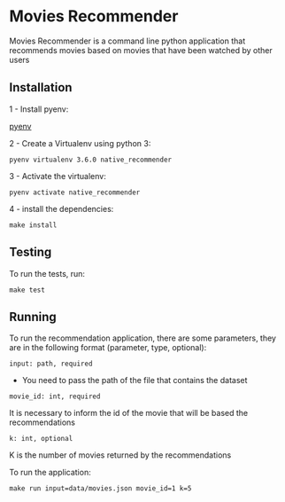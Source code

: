 # Movies Recommender


Movies Recommender is a command line python application that recommends movies based on movies that have been watched by other users

## Installation

1 - Install pyenv:

[pyenv](https://github.com/pyenv/pyenv#installation)

2 - Create a Virtualenv using python 3:

```
pyenv virtualenv 3.6.0 native_recommender
``` 

3 - Activate the virtualenv:

```
pyenv activate native_recommender
```

4 - install the dependencies:

```
make install
```

## Testing

To run the tests, run:
```
make test
```

## Running

To run the recommendation application, there are some parameters, they are in the following format (parameter, type, optional):

`
input: path, required
`

* You need to pass the path of the file that contains the dataset

`
movie_id: int, required
`

It is necessary to inform the id of the movie that will be based the recommendations

`
k: int, optional
`

K is the number of movies returned by the recommendations


To run the application:
```
make run input=data/movies.json movie_id=1 k=5
```

